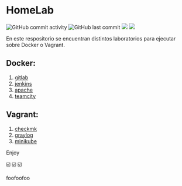 # HomeLab

![GitHub commit activity](https://img.shields.io/github/commit-activity/w/aramirol/homelab?color=white&logo=github)
![GitHub last commit](https://img.shields.io/github/last-commit/aramirol/homelab?color=red&logo=git)
![](https://img.shields.io/badge/platform-docker-blue?logo=docker)
![](https://img.shields.io/badge/platform-vagrant-white?logo=vagrant)

En este respositorio se encuentran distintos laboratorios para ejecutar sobre Docker o Vagrant.

## Docker:
 1. [gitlab](gitlab)
 2. [jenkins](jenkins)
 3. [apache](apache)
 4. [teamcity](teamcity)

## Vagrant:
 1. [checkmk](checkmk)
 2. [graylog](graylog)
 3. [minikube](minikube)

Enjoy

:ballot_box_with_check: :ballot_box_with_check: :ballot_box_with_check:

foofoofoo
